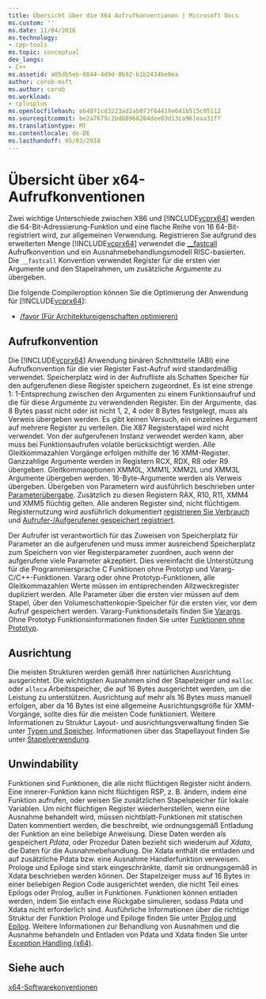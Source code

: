 ```yaml
---
title: Übersicht über die X64 Aufrufkonventionen | Microsoft Docs
ms.custom: ''
ms.date: 11/04/2016
ms.technology:
- cpp-tools
ms.topic: conceptual
dev_langs:
- C++
ms.assetid: a05db5eb-0844-4d9d-8b92-b1b2434be0ea
author: corob-msft
ms.author: corob
ms.workload:
- cplusplus
ms.openlocfilehash: eb4071cd3223ad2ab073f84418e641b515c05112
ms.sourcegitcommit: be2a7679c2bd80968204dee03d13ca961eaa31ff
ms.translationtype: MT
ms.contentlocale: de-DE
ms.lasthandoff: 05/03/2018
---
```

# <a name="overview-of-x64-calling-conventions"></a>Übersicht über x64-Aufrufkonventionen
Zwei wichtige Unterschiede zwischen X86 und [!INCLUDE[vcprx64](../assembler/inline/includes/vcprx64_md.md)] werden die 64-Bit-Adressierung-Funktion und eine flache Reihe von 16 64-Bit-registriert wird, zur allgemeinen Verwendung. Registrieren Sie aufgrund des erweiterten Menge [!INCLUDE[vcprx64](../assembler/inline/includes/vcprx64_md.md)] verwendet die [__fastcall](../cpp/fastcall.md) Aufrufkonvention und ein Ausnahmebehandlungsmodell RISC-basierten. Die `__fastcall` Konvention verwendet Register für die ersten vier Argumente und den Stapelrahmen, um zusätzliche Argumente zu übergeben.  
  
 Die folgende Compileroption können Sie die Optimierung der Anwendung für [!INCLUDE[vcprx64](../assembler/inline/includes/vcprx64_md.md)]:  
  
-   [/favor (Für Architektureigenschaften optimieren)](../build/reference/favor-optimize-for-architecture-specifics.md)  
  
## <a name="calling-convention"></a>Aufrufkonvention  
 Die [!INCLUDE[vcprx64](../assembler/inline/includes/vcprx64_md.md)] Anwendung binären Schnittstelle (ABI) eine Aufrufkonvention für die vier Register Fast-Aufruf wird standardmäßig verwendet. Speicherplatz wird in der Aufrufliste als Schatten Speicher für den aufgerufenen diese Register speichern zugeordnet. Es ist eine strenge 1: 1-Entsprechung zwischen den Argumenten zu einem Funktionsaufruf und die für diese Argumente zu verwendenden Register. Ein der Argumente, das 8 Bytes passt nicht oder ist nicht 1, 2, 4 oder 8 Bytes festgelegt, muss als Verweis übergeben werden. Es gibt keinen Versuch, ein einzelnes Argument auf mehrere Register zu verteilen. Die X87 Registerstapel wird nicht verwendet. Von der aufgerufenen Instanz verwendet werden kann, aber muss bei Funktionsaufrufen volatile berücksichtigt werden. Alle Gleitkommazahlen Vorgänge erfolgen mithilfe der 16 XMM-Register. Ganzzahlige Argumente werden in Registern RCX, RDX, R8 oder R9 übergeben. Gleitkommaoptionen XMM0L, XMM1L XMM2L und XMM3L Argumente übergeben werden. 16-Byte-Argumente werden als Verweis übergeben. Übergeben von Parametern wird ausführlich beschrieben unter [Parameterübergabe](../build/parameter-passing.md). Zusätzlich zu diesen Registern RAX, R10, R11, XMM4 und XMM5 flüchtig gelten. Alle anderen Register sind, nicht flüchtigem. Registernutzung wird ausführlich dokumentiert [registrieren Sie Verbrauch](../build/register-usage.md) und [Aufrufer-/Aufgerufener gespeichert registriert](../build/caller-callee-saved-registers.md).  
  
 Der Aufrufer ist verantwortlich für das Zuweisen von Speicherplatz für Parameter an die aufgerufenen und muss immer ausreichend Speicherplatz zum Speichern von vier Registerparameter zuordnen, auch wenn der aufgerufene viele Parameter akzeptiert. Dies vereinfacht die Unterstützung für die Programmiersprache C Funktionen ohne Prototyp und Vararg-C/C++-Funktionen. Vararg oder ohne Prototyp-Funktionen, alle Gleitkommazahlen Werte müssen im entsprechenden Allzweckregister dupliziert werden. Alle Parameter über die ersten vier müssen auf dem Stapel, über den Volumeschattenkopie-Speicher für die ersten vier, vor dem Aufruf gespeichert werden. Vararg-Funktionsdetails finden Sie [Varargs](../build/varargs.md). Ohne Prototyp Funktionsinformationen finden Sie unter [Funktionen ohne Prototyp](../build/unprototyped-functions.md).  
  
## <a name="alignment"></a>Ausrichtung  
 Die meisten Strukturen werden gemäß ihrer natürlichen Ausrichtung ausgerichtet. Die wichtigsten Ausnahmen sind der Stapelzeiger und `malloc` oder `alloca` Arbeitsspeicher, die auf 16 Bytes ausgerichtet werden, um die Leistung zu unterstützen. Ausrichtung auf mehr als 16 Bytes muss manuell erfolgen, aber da 16 Bytes ist eine allgemeine Ausrichtungsgröße für XMM-Vorgänge, sollte dies für die meisten Code funktioniert. Weitere Informationen zu Struktur Layout- und ausrichtungsverwaltung finden Sie unter [Typen und Speicher](../build/types-and-storage.md). Informationen über das Stapellayout finden Sie unter [Stapelverwendung](../build/stack-usage.md).  
  
## <a name="unwindability"></a>Unwindability  
 Funktionen sind Funktionen, die alle nicht flüchtigen Register nicht ändern. Eine innerer-Funktion kann nicht flüchtigen RSP, z. B. ändern, indem eine Funktion aufrufen, oder weisen Sie zusätzlichen Stapelspeicher für lokale Variablen. Um nicht flüchtigen Register wiederherstellen, wenn eine Ausnahme behandelt wird, müssen nichtblatt-Funktionen mit statischen Daten kommentiert werden, die beschreibt, wie ordnungsgemäß Entladung der Funktion an eine beliebige Anweisung. Diese Daten werden als gespeichert *Pdata*, oder Prozedur Daten bezieht sich wiederum auf *Xdata*, die Daten für die Ausnahmebehandlung. Die Xdata enthält die entladen und auf zusätzliche Pdata bzw. eine Ausnahme Handlerfunktion verweisen. Prologe und Epiloge sind stark eingeschränkte, damit sie ordnungsgemäß in Xdata beschrieben werden können. Der Stapelzeiger muss auf 16 Bytes in einer beliebigen Region Code ausgerichtet werden, die nicht Teil eines Epilogs oder Prolog, außer in Funktionen. Funktionen können entladen werden, indem Sie einfach eine Rückgabe simulieren, sodass Pdata und Xdata nicht erforderlich sind. Ausführliche Informationen über die richtige Struktur der Funktion Prologe und Epiloge finden Sie unter [Prolog und Epilog](../build/prolog-and-epilog.md). Weitere Informationen zur Behandlung von Ausnahmen und die Ausnahme behandeln und Entladen von Pdata und Xdata finden Sie unter [Exception Handling (x64)](../build/exception-handling-x64.md).  
  
## <a name="see-also"></a>Siehe auch  
 [x64-Softwarekonventionen](../build/x64-software-conventions.md)
